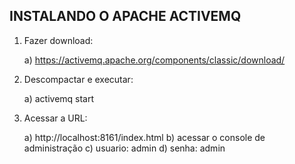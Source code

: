 ## INSTALANDO O APACHE ACTIVEMQ ##

1) Fazer download:

	a) https://activemq.apache.org/components/classic/download/

2) Descompactar e executar:

	a) activemq start
	
3) Acessar a URL:

	a) http://localhost:8161/index.html
	b) acessar o console de administração
	c) usuario: admin
	d) senha: admin
	
